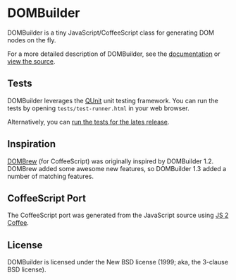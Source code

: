 # DOMBuilder

DOMBuilder is a tiny JavaScript/CoffeeScript class for generating DOM nodes on the fly.

For a more detailed description of DOMBuilder, see the [documentation](http://skyzyx.github.com/dombuilder/) or [view the source](http://github.com/skyzyx/dombuilder/).

## Tests

DOMBuilder leverages the [QUnit](https://github.com/jquery/qunit) unit testing framework. You can run the tests by opening `tests/test-runner.html` in your web browser.

Alternatively, you can [run the tests for the lates release](http://skyzyx.github.com/dombuilder/tests/test-runner.html).

## Inspiration

[DOMBrew](https://github.com/glebm/DOMBrew/) (for CoffeeScript) was originally inspired by DOMBuilder 1.2. DOMBrew added some awesome new features, so DOMBuilder 1.3 added a number of matching features.

## CoffeeScript Port

The CoffeeScript port was generated from the JavaScript source using [JS 2 Coffee](http://js2coffee.org).

## License

DOMBuilder is licensed under the New BSD license (1999; aka, the 3-clause BSD license).
